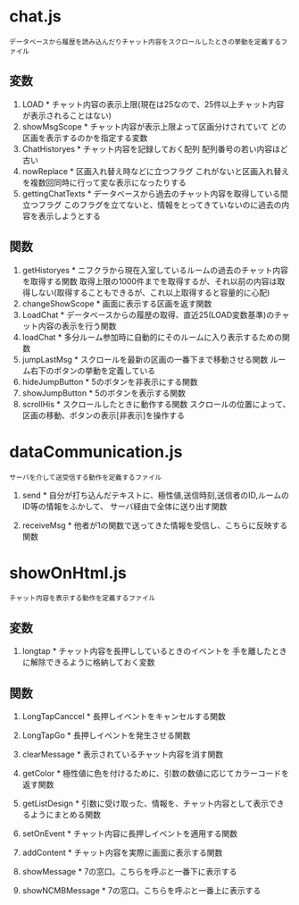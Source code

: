 # chat.js
    データベースから履歴を読み込んだりチャット内容をスクロールしたときの挙動を定義するファイル

## 変数
  1. LOAD
    * チャット内容の表示上限(現在は25なので、25件以上チャット内容が表示されることはない)
  2. showMsgScope
    * チャット内容が表示上限よって区画分けされていて
      どの区画を表示するのかを指定する変数
  3. ChatHistoryes
    * チャット内容を記録しておく配列
      配列番号の若い内容ほど古い
  4. nowReplace
    * 区画入れ替え時などに立つフラグ
      これがないと区画入れ替えを複数回同時に行って変な表示になったりする
  5. gettingChatTexts
    * データベースから過去のチャット内容を取得している間立つフラグ
      このフラグを立てないと、情報をとってきていないのに過去の内容を表示しようとする

## 関数
  1. getHistoryes
    * ニフクラから現在入室しているルームの過去のチャット内容を取得する関数
      取得上限の1000件までを取得するが、それ以前の内容は取得しない(取得することもできるが、これ以上取得すると容量的に心配)
  2. changeShowScope
    * 画面に表示する区画を返す関数
  3. LoadChat
    * データベースからの履歴の取得、直近25(LOAD変数基準)のチャット内容の表示を行う関数
  4. loadChat
    * 多分ルーム参加時に自動的にそのルームに入り表示するための関数
  5. jumpLastMsg
    * スクロールを最新の区画の一番下まで移動させる関数
      ルーム右下のボタンの挙動を定義している
  6. hideJumpButton
    * 5のボタンを非表示にする関数
  7. showJumpButton
    * 5のボタンを表示する関数
  8. scrollHis
    * スクロールしたときに動作する関数
      スクロールの位置によって、区画の移動、ボタンの表示[非表示]を操作する

# dataCommunication.js
    サーバを介して送受信する動作を定義するファイル
  1. send
    * 自分が打ち込んだテキストに、極性値,送信時刻,送信者のID,ルームのID等の情報をふかして、
      サーバ経由で全体に送り出す関数

  2. receiveMsg
    * 他者が1の関数で送ってきた情報を受信し、こちらに反映する関数

# showOnHtml.js
    チャット内容を表示する動作を定義するファイル

## 変数
  1. longtap
    * チャット内容を長押ししているときのイベントを
      手を離したときに解除できるように格納しておく変数

## 関数
  1. LongTapCanccel
    * 長押しイベントをキャンセルする関数
  2. LongTapGo
    * 長押しイベントを発生させる関数
  3. clearMessage
    * 表示されているチャット内容を消す関数
  4. getColor
    * 極性値に色を付けるために、引数の数値に応じてカラーコードを返す関数
  5. getListDesign
    * 引数に受け取った、情報を、チャット内容として表示できるようにまとめる関数
  
  6. setOnEvent
    * チャット内容に長押しイベントを適用する関数

  7. addContent
    * チャット内容を実際に画面に表示する関数
  8. showMessage
    * 7の窓口。こちらを呼ぶと一番下に表示する
  9. showNCMBMessage
    * 7の窓口。こちらを呼ぶと一番上に表示する